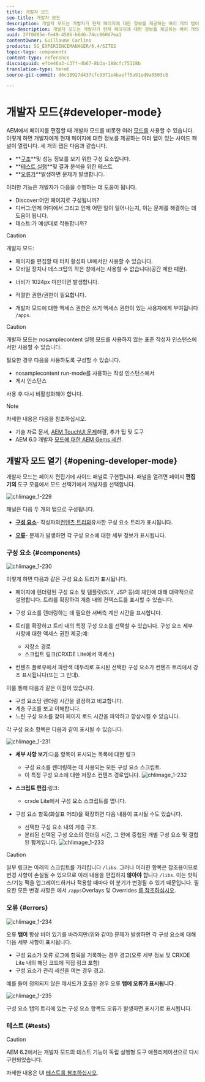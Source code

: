 ```yaml
---
title: 개발자 모드
seo-title: 개발자 모드
description: 개발자 모드는 개발자가 현재 페이지에 대한 정보를 제공하는 여러 개의 탭이 있는 사이드 패널을 엽니다
seo-description: 개발자 모드는 개발자가 현재 페이지에 대한 정보를 제공하는 여러 개의 탭이 있는 사이드 패널을 엽니다
uuid: 2ff0d85e-fe49-4506-b6d6-74cc060d7ea1
contentOwner: Guillaume Carlino
products: SG_EXPERIENCEMANAGER/6.4/SITES
topic-tags: components
content-type: reference
discoiquuid: efbe46a3-c37f-4b67-8b3a-188cfc75118b
translation-type: tm+mt
source-git-commit: d6c10927d437cfc9371e4baeff5a91ed9a0503c8

---
```



# 개발자 모드{#developer-mode}

AEM에서 페이지를 편집할 때 개발자 모드를 비롯한 여러 [모드를](/help/sites-authoring/author-environment-tools.md#page-modes) 사용할 수 있습니다. 이렇게 하면 개발자에게 현재 페이지에 대한 정보를 제공하는 여러 탭이 있는 사이드 패널이 열립니다. 세 개의 탭은 다음과 같습니다.

* **[구조](#components)**및 성능 정보를 보기 위한 구성 요소입니다.
* **[테스트 실행](#tests)**및 결과 분석을 위한 테스트
* **[오류가](#errors)**발생하면 문제가 발생합니다.

이러한 기능은 개발자가 다음을 수행하는 데 도움이 됩니다.

* Discover:어떤 페이지로 구성됩니까?
* 디버그:언제 어디에서 그리고 언제 어떤 일이 일어나는지, 이는 문제를 해결하는 데 도움이 됩니다.
* 테스트:가 예상대로 작동합니까?

>[!CAUTION]
>
>개발자 모드:
>
>* 페이지를 편집할 때 터치 활성화 UI에서만 사용할 수 있습니다.
>* 모바일 장치나 데스크탑의 작은 창에서는 사용할 수 없습니다(공간 제한 때문).
   >
   >  
* 너비가 1024px 미만이면 발생합니다.
   >
   >
* 적절한 권한/권한이 필요합니다.
   >
   >  
* 개발자 모드에 대한 액세스 권한은 쓰기 액세스 권한이 있는 사용자에게 부여됩니다 `/apps`.


>[!CAUTION]
>
>개발자 모드는 nosamplecontent 실행 모드를 사용하지 않는 표준 작성자 인스턴스에서만 사용할 수 있습니다.
>
>필요한 경우 다음을 사용하도록 구성할 수 있습니다.
>
>* nosamplecontent run-mode를 사용하는 작성 인스턴스에서
>* 게시 인스턴스
>
>
사용 후 다시 비활성화해야 합니다.

>[!NOTE]
>
>자세한 내용은 다음을 참조하십시오.
>
>* 기술 자료 문서, [AEM TouchUI 문제](https://helpx.adobe.com/experience-manager/kb/troubleshooting-aem-touchui-issues.html)해결, 추가 팁 및 도구
>* AEM 6.0 개발자 [모드에 대한 AEM Gems 세션](https://docs.adobe.com/content/ddc/en/gems/aem-6-0-developer-mode.html).


## 개발자 모드 열기 {#opening-developer-mode}

개발자 모드는 페이지 편집기에 사이드 패널로 구현됩니다. 패널을 열려면 페이지 **편집기의** 도구 모음에서 모드 선택기에서 개발자를 선택합니다.

![chlimage_1-229](assets/chlimage_1-229.png)

패널은 다음 두 개의 탭으로 구성됩니다.

* **[구성 요소](/help/sites-developing/developer-mode.md#components)**- 작성자의[컨텐츠 트리와](/help/sites-authoring/author-environment-tools.md#content-tree)유사한 구성 요소 트리가 표시됩니다.

* **[오류](/help/sites-developing/developer-mode.md#errors)**- 문제가 발생하면 각 구성 요소에 대한 세부 정보가 표시됩니다.

### 구성 요소 {#components}

![chlimage_1-230](assets/chlimage_1-230.png)

이렇게 하면 다음과 같은 구성 요소 트리가 표시됩니다.

* 페이지에 렌더링된 구성 요소 및 템플릿(SLY, JSP 등)의 체인에 대해 대략적으로 설명합니다. 트리를 확장하여 계층 내의 컨텍스트를 표시할 수 있습니다.
* 구성 요소를 렌더링하는 데 필요한 서버측 계산 시간을 표시합니다.
* 트리를 확장하고 트리 내의 특정 구성 요소를 선택할 수 있습니다. 구성 요소 세부 사항에 대한 액세스 권한 제공;예:

   * 저장소 경로
   * 스크립트 링크(CRXDE Lite에서 액세스)

* 컨텐츠 플로우에서 파란색 테두리로 표시된 선택한 구성 요소가 컨텐츠 트리에서 강조 표시됩니다(또는 그 반대).

이를 통해 다음과 같은 이점이 있습니다.

* 구성 요소당 렌더링 시간을 결정하고 비교합니다.
* 계층 구조를 보고 이해합니다.
* 느린 구성 요소를 찾아 페이지 로드 시간을 파악하고 향상시킬 수 있습니다.

각 구성 요소 항목은 다음과 같이 표시될 수 있습니다.

![chlimage_1-231](assets/chlimage_1-231.png)

* **세부 사항 보기**:다음 항목이 표시되는 목록에 대한 링크

   * 구성 요소를 렌더링하는 데 사용되는 모든 구성 요소 스크립트.
   * 이 특정 구성 요소에 대한 저장소 컨텐츠 경로입니다.
   ![chlimage_1-232](assets/chlimage_1-232.png)

* **스크립트 편집**:링크:

   * crxde Lite에서 구성 요소 스크립트를 엽니다.

* 구성 요소 항목(화살표 머리)을 확장하면 다음 내용이 표시될 수도 있습니다.

   * 선택한 구성 요소 내의 계층 구조.
   * 분리된 선택된 구성 요소의 렌더링 시간, 그 안에 중첩된 개별 구성 요소 및 결합된 합계입니다.
   ![chlimage_1-233](assets/chlimage_1-233.png)

>[!CAUTION]
>
>일부 링크는 아래의 스크립트를 가리킵니다 `/libs`. 그러나 이러한 항목은 참조용이므로 변경 사항이 손실될 수 있으므로 아래 내용을 편집하지 **않아야** 합니다 `/libs`. 이는 핫픽스/기능 팩을 업그레이드하거나 적용할 때마다 이 분기가 변경될 수 있기 때문입니다. 필요한 모든 변경 사항은 에서 `/apps`Overlays 및 Overrides [를 참조하십시오](/help/sites-developing/overlays.md).

### 오류 {#errors}

![chlimage_1-234](assets/chlimage_1-234.png)

오류 **탭이** 항상 비어 있기를 바라지만(위와 같이) 문제가 발생하면 각 구성 요소에 대해 다음 세부 사항이 표시됩니다.

* 구성 요소가 오류 로그에 항목을 기록하는 경우 경고(오류 세부 정보 및 CRXDE Lite 내의 해당 코드에 직접 링크 포함)
* 구성 요소가 관리 세션을 여는 경우 경고.

예를 들어 정의되지 않은 메서드가 호출된 경우 오류 **탭에 오류가 표시됩니다** .

![chlimage_1-235](assets/chlimage_1-235.png)

구성 요소 탭의 트리에 있는 구성 요소 항목도 오류가 발생하면 표시기로 표시됩니다.

### 테스트 {#tests}

>[!CAUTION]
>
>AEM 6.2에서는 개발자 모드의 테스트 기능이 독립 실행형 도구 애플리케이션으로 다시 구현되었습니다.
>
>자세한 내용은 UI [테스트를 참조하십시오](/help/sites-developing/hobbes.md).
